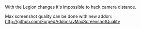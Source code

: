With the Legion changes it's impossible to hack camera distance.

Max screenshot quality can be done with new addon: http://github.com/ForgedAddons/vMaxScreenshotQuality
